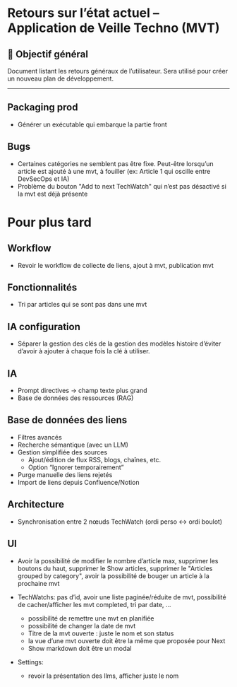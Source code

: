 # Retours sur l’état actuel – Application de Veille Techno (MVT)

## 🎯 Objectif général

Document listant les retours généraux de l’utilisateur. Sera utilisé pour créer un nouveau plan de développement.

---

## Packaging prod

* Générer un exécutable qui embarque la partie front

## Bugs

* Certaines catégories ne semblent pas être fixe. Peut-être lorsqu’un article est ajouté à une mvt, à fouiller (ex: Article 1 qui oscille entre DevSecOps et IA)
* Problème du bouton "Add to next TechWatch" qui n’est pas désactivé si la mvt est déjà présente

# Pour plus tard

## Workflow

* Revoir le workflow de collecte de liens, ajout à mvt, publication mvt

## Fonctionnalités

* Tri par articles qui se sont pas dans une mvt

## IA configuration

* Séparer la gestion des clés de la gestion des modèles histoire d’éviter d’avoir à ajouter à chaque fois la clé à utiliser.

## IA

* Prompt directives -> champ texte plus grand
* Base de données des ressources (RAG)

## Base de données des liens

* Filtres avancés
* Recherche sémantique (avec un LLM)
* Gestion simplifiée des sources
  * Ajout/édition de flux RSS, blogs, chaînes, etc.
  * Option “Ignorer temporairement” 
* Purge manuelle des liens rejetés 
* Import de liens depuis Confluence/Notion

## Architecture

* Synchronisation entre 2 nœuds TechWatch (ordi perso <-> ordi boulot)

## UI
* Avoir la possibilité de modifier le nombre d’article max, supprimer les boutons du haut, supprimer le Show articles, supprimer le "Articles grouped by category", avoir la possibilité de bouger un article à la prochaine mvt
* TechWatchs: pas d’id, avoir une liste paginée/réduite de mvt, possibilité de cacher/afficher les mvt completed, tri par date, …
    * possibilité de remettre une mvt en planifiée
    * possibilité de changer la date de mvt
    * Titre de la mvt ouverte : juste le nom et son status
    * la vue d’une mvt ouverte doit être la même que proposée pour Next
    * Show markdown doit être un modal

* Settings:
    * revoir la présentation des llms, afficher juste le nom
